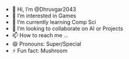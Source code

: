 - 👋 Hi, I’m @Dhruvgar2043
- 👀 I’m interested in Games
- 🌱 I’m currently learning Comp Sci
- 💞️ I’m looking to collaborate on AI or Projects
- 📫 How to reach me ...
- 😄 Pronouns: Super/Special
- ⚡ Fun fact: Mushroom

<!---
Dhruvgar2043/Dhruvgar2043 is a ✨ special ✨ repository because its `README.md` (this file) appears on your GitHub profile.
You can click the Preview link to take a look at your changes.
--->
